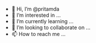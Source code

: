 - 👋 Hi, I’m @pritamda
- 👀 I’m interested in ...
- 🌱 I’m currently learning ...
- 💞️ I’m looking to collaborate on ...
- 📫 How to reach me ...

<!---
pritamda/pritamda is a ✨ special ✨ repository because its `README.md` (this file) appears on your GitHub profile.
You can click the Preview link to take a look at your changes.
--->
